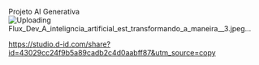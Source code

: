 Projeto AI Generativa
![Uploading Flux_Dev_A_inteligncia_artificial_est_transformando_a_maneira__3.jpeg…]()


https://studio.d-id.com/share?id=43029cc24f9b5a89cadb2c4d0aabff87&utm_source=copy
